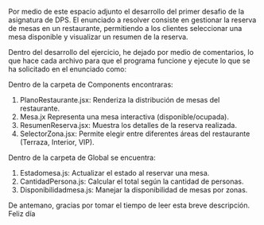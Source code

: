 Por medio de este espacio adjunto el desarrollo del primer desafio de la asignatura de DPS. El enunciado a resolver consiste en gestionar la reserva de mesas en un restaurante, permitiendo a los clientes seleccionar una mesa disponible y visualizar un resumen de la reserva.

Dentro del desarrollo del ejercicio, he dejado por medio de comentarios, lo que hace cada archivo para que el programa funcione y ejecute lo que se ha solicitado en el enunciado como:

Dentro de la carpeta de Components encontraras:
1. PlanoRestaurante.jsx: Renderiza la distribución de mesas del restaurante.
2. Mesa.jx Representa una mesa interactiva (disponible/ocupada).
3. ResumenReserva.jsx: Muestra los detalles de la reserva realizada.
4. SelectorZona.jsx: Permite elegir entre diferentes áreas del restaurante (Terraza, Interior, VIP).

Dentro de la carpeta de Global se encuentra:
1. Estadomesa.js: Actualizar el estado al reservar una mesa.
2. CantidadPersona.js: Calcular el total según la cantidad de personas.
3. Disponibilidadmesa.js: Manejar la disponibilidad de mesas por zonas.

De antemano, gracias por tomar el tiempo de leer esta breve descripción. Feliz día


